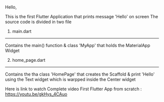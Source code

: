 Hello,

This is the first Flutter Application that prints message 'Hello' on screen
The source code is divided in two file
1) main.dart
---------------
Contains the main() function & class 'MyApp' that holds the MaterialApp Widget

2) home_page.dart
-------------------
Contains the tha class 'HomePage' that creates the Scaffold & print 'Hello' using the Text widget which is warpped inside the Center widget

Here is link to watch Complete video 
First Flutter App from scratch : https://youtu.be/gkHys_4CAuo
